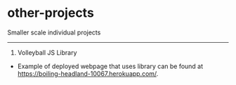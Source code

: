 # other-projects
Smaller scale individual projects
***
1. Volleyball JS Library
  * Example of deployed webpage that uses library can be found at https://boiling-headland-10067.herokuapp.com/. 
